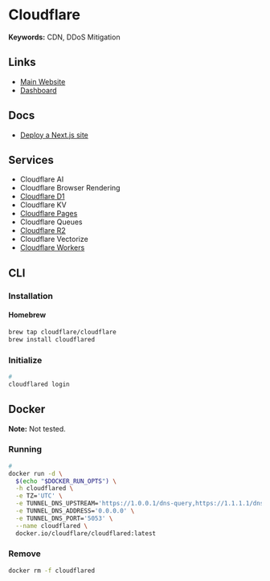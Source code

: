 # Cloudflare

<!--
cf_clearance
-->

<!--
https://blog.turso.tech/create-a-distributed-api-for-your-e-commerce-store-using-cloudflare-and-turso-fa449c932240

https://github.com/mrbbot/miniflare

https://github.com/kubernetes-sigs/external-dns/blob/master/docs/tutorials/cloudflare.md
-->

**Keywords:** CDN, DDoS Mitigation

## Links

- [Main Website](https://cloudflare.com)
- [Dashboard](https://dash.cloudflare.com)

## Docs

- [Deploy a Next.js site](https://developers.cloudflare.com/pages/framework-guides/deploy-a-nextjs-site)

## Services

- Cloudflare AI
- Cloudflare Browser Rendering
- [Cloudflare D1](./d1.md)
- Cloudflare KV
- [Cloudflare Pages](./pages.md)
- Cloudflare Queues
- [Cloudflare R2](./r2.md)
- Cloudflare Vectorize
- [Cloudflare Workers](./workers.md)

## CLI

### Installation

#### Homebrew

```sh
brew tap cloudflare/cloudflare
brew install cloudflared
```

### Initialize

```sh
#
cloudflared login
```

<!-- ### Usage -->

<!--
https://developers.cloudflare.com/cloudflare-one/tutorials/share-new-site/
-->

<!-- ```sh
#
cloudflared tunnel create <name>
``` -->

## Docker

**Note:** Not tested.

### Running

```sh
#
docker run -d \
  $(echo "$DOCKER_RUN_OPTS") \
  -h cloudflared \
  -e TZ='UTC' \
  -e TUNNEL_DNS_UPSTREAM='https://1.0.0.1/dns-query,https://1.1.1.1/dns-query' \
  -e TUNNEL_DNS_ADDRESS='0.0.0.0' \
  -e TUNNEL_DNS_PORT='5053' \
  --name cloudflared \
  docker.io/cloudflare/cloudflared:latest
```

### Remove

```sh
docker rm -f cloudflared
```
